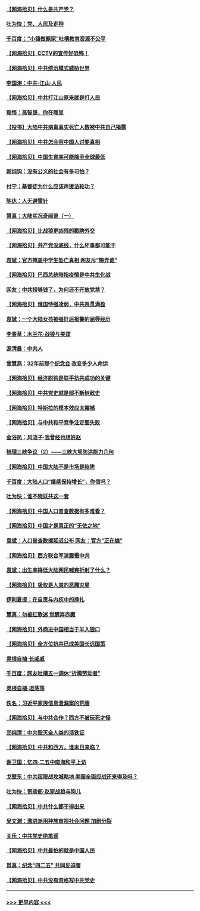 #### [【网海拾贝】什么是共产党？](../pages/nsc993/n12962781.md?t=05211451) 
#### [吐为快：党、人民及走狗](../pages/nsc993/n12962747.md?t=05211451) 
#### [千百度：“小镇做题家”吐槽教育资源不公平](../pages/nsc993/n12962705.md?t=05211451) 
#### [【网海拾贝】CCTV的宣传好恐怖！](../pages/nsc993/n12959984.md?t=05211451) 
#### [【网海拾贝】中共统治模式威胁世界](../pages/nsc993/n12957622.md?t=05211451) 
#### [李国涛：中共‧江山‧人民](../pages/nsc993/n12957502.md?t=05211451) 
#### [【网海拾贝】中共打江山原来就是打人民](../pages/nsc993/n12954345.md?t=05211451) 
#### [理悟：高智晟，你在哪里](../pages/nsc993/n12953115.md?t=05211451) 
#### [【投书】大陆中共病毒真实死亡人数被中共自己揭露](../pages/nsc993/n12953050.md?t=05211451) 
#### [【网海拾贝】中共怎会容中国人讨要真相](../pages/nsc993/n12952161.md?t=05211451) 
#### [【网海拾贝】中国生育率可能降至全球最低](../pages/nsc993/n12948793.md?t=05211451) 
#### [颜纯钩：没有公义的社会有多可怕？](../pages/nsc993/n12947626.md?t=05211451) 
#### [付宁：基督徒为什么应该声援法轮功？](../pages/nsc993/n12947233.md?t=05211451) 
#### [陈达：人无避雷针](../pages/nsc993/n12947098.md?t=05211451) 
#### [慧真：大陆实况奇闻录（一）](../pages/nsc993/n12945811.md?t=05211451) 
#### [【网海拾贝】比战狼更凶残的戳瞎外交](../pages/nsc993/n12945717.md?t=05211451) 
#### [【网海拾贝】共产党没底线，什么坏事都可能干](../pages/nsc993/n12942090.md?t=05211451) 
#### [袁斌：官方掩盖中学生坠亡真相 网友斥“糊弄谁”](../pages/nsc993/n12942029.md?t=05211451) 
#### [【网海拾贝】巴西总统暗指疫情是中共生化战](../pages/nsc993/n12938999.md?t=05211451) 
#### [网友：中共捞够钱了，为何还不开放党禁？](../pages/nsc993/n12938952.md?t=05211451) 
#### [【网海拾贝】俄国恃强凌弱，中共恶贯满盈](../pages/nsc993/n12936626.md?t=05211451) 
#### [袁斌：一个大陆女孩被强奸后报警的屈辱经历](../pages/nsc993/n12936547.md?t=05211451) 
#### [李春草：木兰花·战狼与美谍](../pages/nsc993/n12935995.md?t=05211451) 
#### [源清晨：中共人](../pages/nsc993/n12935589.md?t=05211451) 
#### [曾慧燕：32年前那个纪念会 改变多少人命运](../pages/nsc993/n12934233.md?t=05211451) 
#### [【网海拾贝】经济脱钩是联手抗共成功的关键](../pages/nsc993/n12934176.md?t=05211451) 
#### [【网海拾贝】中共党史就是部不断树敌史](../pages/nsc993/n12932844.md?t=05211451) 
#### [【网海拾贝】特斯拉的模本效应太震撼](../pages/nsc993/n12925626.md?t=05211451) 
#### [【网海拾贝】与中共和平竞争注定要失败](../pages/nsc993/n12923326.md?t=05211451) 
#### [金浴凤：风流子‧我曾经也想姓赵](../pages/nsc993/n12920911.md?t=05211451) 
#### [梳理三峡争议（2）——三峡大坝防洪能力几何](../pages/nsc993/n12920173.md?t=05211451) 
#### [【网海拾贝】中国大陆不是市场是陷阱](../pages/nsc993/n12920143.md?t=05211451) 
#### [千百度：大陆人口“继续保持增长”，你信吗？](../pages/nsc993/n12918946.md?t=05211451) 
#### [吐为快：谁不晓妖共这一套](../pages/nsc993/n12918941.md?t=05211451) 
#### [【网海拾贝】中国人口普查数据有多难看？](../pages/nsc993/n12917822.md?t=05211451) 
#### [【网海拾贝】中国才是真正的“无依之地”](../pages/nsc993/n12915845.md?t=05211451) 
#### [袁斌：人口普查数据延迟公布 网友：官方“正在编”](../pages/nsc993/n12915748.md?t=05211451) 
#### [【网海拾贝】西方联合军演震慑中共](../pages/nsc993/n12913466.md?t=05211451) 
#### [袁斌：出生率降低大陆网民喊爽折射了什么？](../pages/nsc993/n12913365.md?t=05211451) 
#### [【网海拾贝】极权是人类的恶魔灾星](../pages/nsc993/n12910697.md?t=05211451) 
#### [伊利夏提：在自责与内疚中的挣扎](../pages/nsc993/n12910493.md?t=05211451) 
#### [慧真：勿被红歌迷 觉醒弃赤魔](../pages/nsc993/n12910485.md?t=05211451) 
#### [【网海拾贝】外商进中国相当于羊入狼口](../pages/nsc993/n12908274.md?t=05211451) 
#### [【网海拾贝】全方位抗共已成美国长远国策](../pages/nsc993/n12906878.md?t=05211451) 
#### [灵根自植‧长戚戚](../pages/nsc993/n12905585.md?t=05211451) 
#### [千百度：网友吐槽五一调休“折腾劳动者”](../pages/nsc993/n12905934.md?t=05211451) 
#### [灵根自植‧坦荡荡](../pages/nsc993/n12905562.md?t=05211451) 
#### [佚名：习近平家族信息泄漏案的荒唐](../pages/nsc993/n12904705.md?t=05211451) 
#### [【网海拾贝】与中共合作？西方不被玩死才怪](../pages/nsc993/n12903873.md?t=05211451) 
#### [郑纯清：中共毁灭全人类的活铁证](../pages/nsc993/n12903785.md?t=05211451) 
#### [【网海拾贝】中共和西方，谁末日来临？](../pages/nsc993/n12903482.md?t=05211451) 
#### [谢卫国：忆四‧二五中南海和平上访](../pages/nsc993/n12902192.md?t=05211451) 
#### [戈壁东：中共超限战攻城略地 美国全面应战还来得及吗？](../pages/nsc993/n12902297.md?t=05211451) 
#### [吐为快：贺骄郎‧赵家战狼与狗儿](../pages/nsc993/n12902280.md?t=05211451) 
#### [【网海拾贝】中共什么都干得出来](../pages/nsc993/n12897500.md?t=05211451) 
#### [吴文渊：激进派用种族审视社会问题 加剧分裂](../pages/nsc993/n12893881.md?t=05211451) 
#### [关乐：中共党史绝笔谣](../pages/nsc993/n12897270.md?t=05211451) 
#### [【网海拾贝】中共最怕的就是中国人民](../pages/nsc993/n12894705.md?t=05211451) 
#### [觅真：纪念“四二五” 共同反迫害](../pages/nsc993/n12894553.md?t=05211451) 
#### [【网海拾贝】中共没有资格写中共党史](../pages/nsc993/n12892231.md?t=05211451) 

----
#### [ >>> 更早内容 <<< ](../indexes/nsc993-earlier.md)
